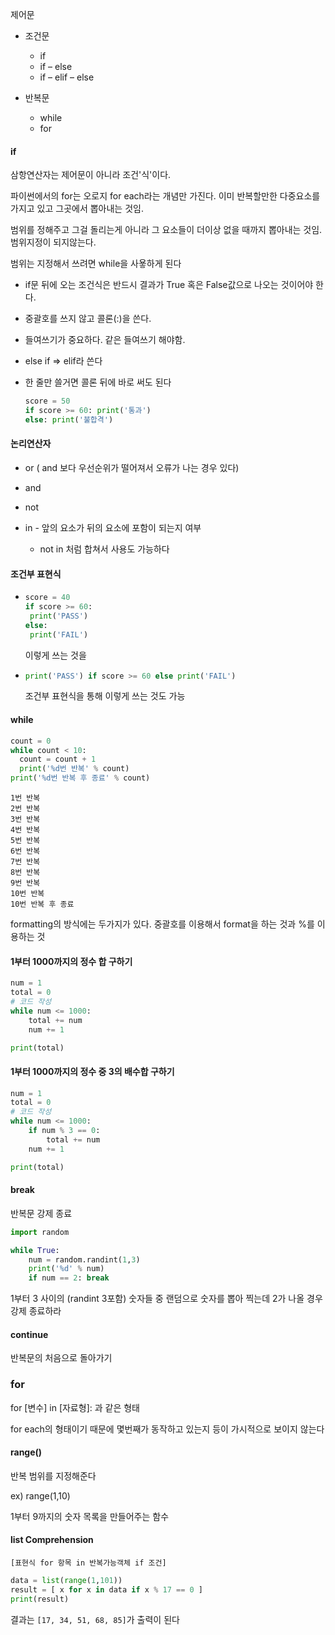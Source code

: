 제어문

- 조건문
  - if 
  - if – else 
  - if – elif – else 

- 반복문
  - while 
  - for



#### if

삼항연산자는 제어문이 아니라 조건'식'이다. 

파이썬에서의 for는 오로지 for each라는 개념만 가진다. 이미 반복할만한 다중요소를 가지고 있고 그곳에서 뽑아내는 것임. 

범위를 정해주고 그걸 돌리는게 아니라 그 요소들이 더이상 없을 때까지 뽑아내는 것임. 범위지정이 되지않는다.

범위는 지정해서 쓰려면 while을 사욯하게 된다



- if문 뒤에 오는 조건식은 반드시 결과가 True 혹은 False값으로 나오는 것이어야 한다.
- 중괄호를 쓰지 않고 콜론(:)을 쓴다. 
- 들여쓰기가 중요하다. 같은 들여쓰기 해야함. 
- else if => elif라 쓴다

- 한 줄만 쓸거면 콜론 뒤에 바로 써도 된다

  ```python
  score = 50
  if score >= 60: print('통과')
  else: print('불합격')
  ```



#### 논리연산자

- or ( and 보다 우선순위가 떨어져서 오류가 나는 경우 있다)
- and
- not

- in - 앞의 요소가 뒤의 요소에 포함이 되는지 여부
  - not in 처럼 합쳐서 사용도 가능하다

#### 조건부 표현식

- ```python
  score = 40
  if score >= 60:
   print('PASS')
  else:
   print('FAIL')
  
  ```

  이렇게 쓰는 것을

- ```python
  print('PASS') if score >= 60 else print('FAIL')
  ```

  조건부 표현식을 통해 이렇게  쓰는 것도 가능



#### while

```python
count = 0
while count < 10:
  count = count + 1
  print('%d번 반복' % count)
print('%d번 반복 후 종료' % count)
```

```shell
1번 반복
2번 반복
3번 반복
4번 반복
5번 반복
6번 반복
7번 반복
8번 반복
9번 반복
10번 반복
10번 반복 후 종료
```



formatting의 방식에는 두가지가 있다. 중괄호를 이용해서 format을 하는 것과 %를 이용하는 것

#### 1부터 1000까지의 정수 합 구하기

```python
num = 1
total = 0
# 코드 작성
while num <= 1000:
    total += num
    num += 1

print(total)
```

#### 1부터 1000까지의 정수 중 3의 배수합 구하기

```python
num = 1
total = 0
# 코드 작성
while num <= 1000:
    if num % 3 == 0:
        total += num
    num += 1

print(total)
```



#### break

반복문 강제 종료

```python
import random

while True:
    num = random.randint(1,3)
    print('%d' % num)
    if num == 2: break
```

1부터 3 사이의 (randint 3포함) 숫자들 중 랜덤으로 숫자를 뽑아 찍는데 2가 나올 경우 강제 종료하라



#### continue

반복문의 처음으로 돌아가기

 

### for

for [변수] in [자료형]:  과 같은 형태



for each의 형태이기 때문에 몇번째가 동작하고 있는지 등이 가시적으로 보이지 않는다



#### range() 

반복 범위를 지정해준다

ex) range(1,10)

1부터 9까지의 숫자 목록을 만들어주는 함수



#### list Comprehension

`[표현식 for 항목 in 반복가능객체 if 조건]`

```python
data = list(range(1,101))
result = [ x for x in data if x % 17 == 0 ]
print(result)
```

결과는 `[17, 34, 51, 68, 85]`가 출력이 된다

